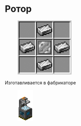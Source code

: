 # Ротор

<figure><img src="../../../.gitbook/assets/fan_recipe.png" alt=""><figcaption></figcaption></figure>

Изготавливается в фабрикаторе

<figure><img src="../../../.gitbook/assets/fabricator_displayitem.png" alt=""><figcaption></figcaption></figure>
